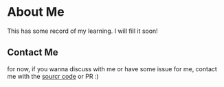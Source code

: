 # About Me
This has some record of my learning.
I will fill it soon!


## Contact Me
for now, if you wanna discuss with me or have some issue for me, contact me with the [sourcr code](https://github.com/sinsay/sinsay.github.io) or PR :) <br/> 
